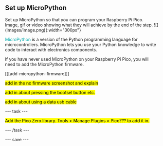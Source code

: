 ## Set up MicroPython

<div style="display: flex; flex-wrap: wrap">
<div style="flex-basis: 200px; flex-grow: 1; margin-right: 15px;">
Set up MicroPython so that you can program your Raspberry Pi Pico.
</div>
<div>
Image, gif or video showing what they will achieve by the end of the step. ![](images/image.png){:width="300px"}
</div>
</div>

<span style="color: #0faeb0">MicroPython</span> is a version of the Python programming language for microcontrollers. MicroPython lets you use your Python knowledge to write code to interact with electronics components.</p>

If you have never used MicroPython on your Raspberry Pi Pico, you will need to add the MicroPython firmware.

[[[add-micropython-firmware]]] 

<mark>add in the no firmware screenshot and explain</mark>

<mark>add in about pressing the bootsel button etc.</mark>

<mark>add in about using a data usb cable</mark>

--- task ---

<mark>Add the Pico Zero library. Tools > Manage Plugins > Pico??? to add it in.</mark>

--- /task ---

--- save ---
